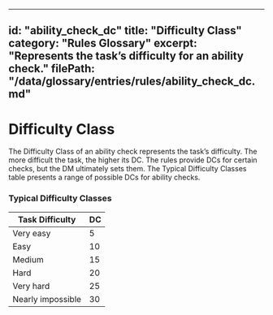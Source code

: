 
---
id: "ability_check_dc"
title: "Difficulty Class"
category: "Rules Glossary"
excerpt: "Represents the task’s difficulty for an ability check."
filePath: "/data/glossary/entries/rules/ability_check_dc.md"
---
# Difficulty Class
The Difficulty Class of an ability check represents the task’s difficulty. The more difficult the task, the higher its DC. The rules provide DCs for certain checks, but the DM ultimately sets them. The Typical Difficulty Classes table presents a range of possible DCs for ability checks.

### Typical Difficulty Classes
| Task Difficulty    | DC |
|--------------------|----|
| Very easy          | 5  |
| Easy               | 10 |
| Medium             | 15 |
| Hard               | 20 |
| Very hard          | 25 |
| Nearly impossible  | 30 |

